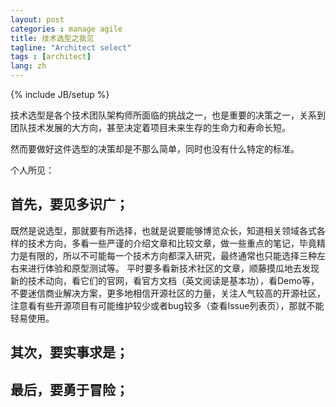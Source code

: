 ```yaml
---
layout: post
categories : manage agile
title: 技术选型之我见
tagline: "Architect select"
tags : [architect]
lang: zh
---
```


{% include JB/setup %}

技术选型是各个技术团队架构师所面临的挑战之一，也是重要的决策之一，关系到团队技术发展的大方向，甚至决定着项目未来生存的生命力和寿命长短。

然而要做好这件选型的决策却是不那么简单，同时也没有什么特定的标准。

个人所见：

## 首先，要见多识广；

既然是说选型，那就要有所选择，也就是说要能够博览众长，知道相关领域各式各样的技术方向，多看一些严谨的介绍文章和比较文章，做一些重点的笔记，毕竟精力是有限的，所以不可能每一个技术方向都深入研究，最终通常也只能选择三种左右来进行体验和原型测试等。
平时要多看新技术社区的文章，顺藤摸瓜地去发现新的技术动向，看它们的官网，看官方文档（英文阅读是基本功），看Demo等，不要迷信商业解决方案，更多地相信开源社区的力量，关注人气较高的开源社区，注意看有些开源项目有可能维护较少或者bug较多（查看Issue列表页），那就不能轻易使用。

## 其次，要实事求是；

## 最后，要勇于冒险；